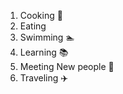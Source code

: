 1. Cooking :honey_pot:
2. Eating
3. Swimming :swimmer:
4. Learning :books:
5. Meeting New people :two_men_holding_hands:
6. Traveling :airplane:
